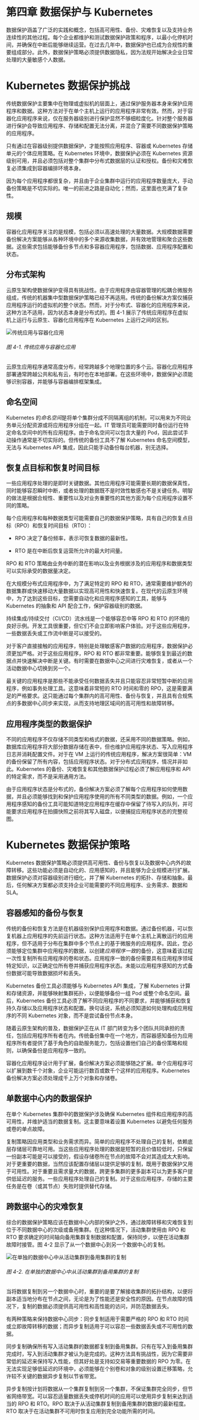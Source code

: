 # 第四章 数据保护与 Kubernetes

数据保护涵盖了广泛的实践和概念，包括高可用性、备份、灾难恢复以及支持业务连续性的其他过程。每个企业都维护和测试数据保护政策和程序，以最小化停机时间，并确保在中断后能够继续运营。在过去几年中，数据保护也已成为合规性的重要组成部分。此外，数据保护策略必须提供数据隐私，因为法规开始解决企业日常处理的大量敏感个人数据。

# Kubernetes 数据保护挑战

传统数据保护主要集中在物理或虚拟机的层面上，通过保护服务器本身来保护应用程序和数据。这种方法对于在单个主机上运行的应用程序非常有效。然而，对于容器化应用程序来说，仅在服务器级别进行保护显然不够细粒度化。针对整个服务器进行保护会导致应用程序、存储和配置无法分离，并混合了需要不同数据保护策略的应用程序。

只有通过在容器级别提供数据保护，才能按照应用程序、容器或 Kubernetes 存储单元的个体应用策略。在 Kubernetes 环境中，数据保护必须在 Kubernetes 资源级别可用，并且必须包括对整个集群中分布式数据层的认证和授权。备份和灾难恢复必须集成到容器编排环境本身。

因为每个应用程序都很复杂，并且由于企业集群中运行的应用程序数量庞大，手动备份策略是不切实际的。唯一的前进之路是自动化；然而，这里面也充满了复杂性。

## 规模

容器化应用程序关注的是规模，包括必须以高速处理的大量数据。大规模数据需要备份解决方案能够从各种环境中的多个来源收集数据，并有效地管理和聚合这些数据。这些需求包括能够备份多节点和多容器应用程序，包括数据、应用程序配置和状态。

## 分布式架构

云原生架构使数据保护变得具有挑战性。由于应用程序由容器管理的松耦合微服务组成，传统的机器集中型数据保护策略已经不再适用。传统的备份解决方案仅捕获应用程序运行的虚拟机的整个状态。然而，对于分布式、容器化的应用程序来说，这种方法不适用，因为状态本身是分布式的。图 4-1 展示了传统应用程序在虚拟机上运行与云原生、容器化应用程序在 Kubernetes 上运行之间的区别。

![传统应用与容器化应用](img/csdp_0401.png)

###### 图 4-1\. 传统应用与容器化应用

云原生应用程序通常高度分布，经常跨越多个地理位置的多个云。容器化应用程序部署通常跨越公共和私有云，有时也在本地部署。在这些环境中，数据保护必须能够识别容器，并能够与容器编排框架集成。

## 命名空间

Kubernetes 的*命名空间*是将单个集群分成不同隔离组的机制，可以用来为不同业务单元分配资源或将应用程序分组在一起。IT 管理员可能需要同时备份运行在特定命名空间中的所有应用程序。由于命名空间可以包含大量的 Pod，因此尝试手动操作通常是不切实际的。但传统的备份工具不了解 Kubernetes 命名空间模型，无法与 Kubernetes API 集成，因此只能手动备份每台机器，别无选择。

## 恢复点目标和恢复时间目标

一些应用程序处理的是即时关键数据。其他应用程序可能需要长期的数据保真性，同时能够容忍瞬时中断，或者处理的数据既不是时效性敏感也不是关键任务。明智的做法是根据合规性、重要性以及对业务重要性的其他方面为每个应用程序设置不同的策略。

每个应用程序和每种数据类型可能需要自己的数据保护策略，具有自己的恢复点目标（RPO）和恢复时间目标（RTO）：

+   RPO 决定了备份频率，表示可恢复数据的最新性。

+   RTO 是在中断后恢复运营所允许的最大时间量。

RPO 和 RTO 策略由业务中断的潜在影响以及业务根据涉及的应用程序和数据类型可以实际承受的数据量决定。

在大规模分布式应用程序中，为了满足特定的 RPO 和 RTO，通常需要维护额外的数据集群或快速移动大量数据以实现高可用性和快速恢复。在现代的云原生环境中，为了达到这些目标，您需要自动化和应用程序感知的工具，能够与 Kubernetes 的抽象和 API 配合工作，保护容器级别的数据。

持续集成/持续交付（CI/CD）流水线是一个能够容忍中等 RPO 和 RTO 的环境的良好示例。开发工具很重要，但它们不会立即影响客户体验。对于这些应用程序，一些数据丢失或工作流中断是可以接受的。

对于客户直接接触的应用程序，特别是处理敏感客户数据的应用程序，数据保护必须更加严格。对于这些应用程序，RPO 和 RTO 都非常重要。能够恢复到最近的数据点并快速解决中断是关键。有时需要在数据中心之间进行灾难恢复，或者从一个活动数据中心切换到另一个。

最关键的应用程序是那些不能承受任何数据丢失并且只能容忍非常短暂中断的应用程序，例如事务处理工具。这意味着非常短的 RTO 时间和零的 RPO，这是需要满足的严格要求。这只能通过每个集群内的高可用性、备份与恢复，并且具有合规焦点的多数据中心同步来实现，从而支持地理区域间的高可用性和故障转移。

## 应用程序类型的数据保护

不同的应用程序不仅存储不同类型和格式的数据，还采用不同的数据策略。例如，数据库应用程序将大部分数据存储在表中，但也维护应用程序状态、写入应用程序日志并消耗配置文件。对于在 VM 上运行的传统应用程序，解决方案很简单：VM 的备份保留了所有内容，包括应用程序状态。对于分布式应用程序，情况并非如此。Kubernetes 的备份、灾难恢复和其他数据保护过程必须了解应用程序和 API 的特定需求，而不是采用通用方法。

由于应用程序状态是分布式的，备份解决方案必须了解每个应用程序如何使用数据，并且必须能够找到和保护应用程序使用的所有不同类型的数据。例如，一个应用程序感知的备份工具可能知道特定应用程序在缓存中保留了待写入的队列，并可能要求应用程序在拍摄快照之前将其写入磁盘，以便捕捉应用程序状态的完整视图。

# Kubernetes 数据保护策略

Kubernetes 数据保护策略必须提供高可用性、备份与恢复以及数据中心内外的故障转移。这些功能必须是自动化的、应用感知的，并且能够为企业规模进行扩展。数据保护必须对容器级别进行细化，并了解 Kubernetes 的拓扑、存储和抽象。最后，任何解决方案都必须支持企业可能需要的不同应用程序、业务需求、数据和 SLA。

## 容器感知的备份与恢复

传统的备份和恢复方法是在机器级别保护应用程序和数据。通过备份机器，可以恢复机器上应用程序的先前运行状态。这种方法适用于在单个主机上离散运行的应用程序，但不适用于分布在集群中多个节点上的基于微服务的应用程序。因此，您必须能够定位集群中应用程序的数据，以创建*应用程序一致*的备份，这意味着该过程一次性复制所有应用程序的卷和状态。应用程序一致的备份需要具有应用程序领域特定知识，以正确定位所有卷并捕获应用程序状态。未能以应用程序感知的方式备份数据可能导致数据损坏和丢失。

Kubernetes 备份工具必须能够与 Kubernetes API 集成，了解 Kubernetes 计算和存储资源，并能够映射集群拓扑，以便能够备份一组 Pod 或整个命名空间。最后，Kubernetes 备份工具必须了解不同应用程序的不同要求，并能够捕获和恢复持久存储以及应用程序状态和配置。换句话说，系统必须知道如何处理构成应用程序的不同 Kubernetes 对象，而不是尝试备份节点本身。

随着云原生架构的普及，数据保护正在从 IT 部门转变为多个团队共同承担的责任，包括应用程序所有者在内。传统备份集中在一个地方，而容器感知备份为应用程序所有者提供了基于角色的自助服务能力，包括设置他们自己的备份策略和规则，以确保备份是应用程序一致的。

容器化应用程序设计用于扩展，备份解决方案必须能够随之扩展。单个应用程序可以扩展到数千个对象，企业可能运行数百或数千个这样的应用程序。Kubernetes 备份解决方案必须处理成千上万个对象和存储卷。

## 单数据中心内的数据保护

在单个 Kubernetes 集群中的数据保护涉及确保 Kubernetes 组件和应用程序的高可用性，并维护适当的数据复制。这主要意味着设置 Kubernetes 以避免任何服务或卷的单点故障。

复制策略因应用类型和业务需求而异。简单的应用程序不处理自己的复制，依赖底层存储层可靠地可用。当这些应用程序处理的数据是短暂的且价值较低时，只保留一份副本可能是可以接受的，假设存储卷所在节点的故障不会对其造成太大影响。对于更重要的数据，当然应该配置存储层以提供足够的复制，既用于数据保护又用于可用性。对于重要且需求量大的数据，跨更多集群的更多副本可以为更多客户提供低延迟的服务。一些应用程序处理自己的复制。对于这些应用程序，存储的主要任务是在卷（或其节点）失败时提供替代存储。

## 跨数据中心的灾难恢复

综合的数据保护策略应该在数据中心内部的保护之外，通过故障转移和灾难恢复到位于不同数据中心的次级或备用集群。在这种情况下，活动集群使用由 RPO 和 RTO 要求确定的时间轴向备用集群复制数据和配置，保持同步，以便在活动集群故障时接管。图 4-2 显示了从一个数据中心到另一个数据中心的复制。

![在单独的数据中心中从活动集群到备用集群的复制](img/csdp_0402.png)

###### 图 4-2\. 在单独的数据中心中从活动集群到备用集群的复制

当将数据复制到另一个数据中心时，重要的是要了解接收集群的拓扑结构，以便将副本适当地分布在节点之间，无论是为了性能还是安全性的原因。在节点故障的情况下，复制的数据必须提供高可用性和高性能的访问，并防范数据丢失。

有两种策略来保持数据中心同步：同步复制适用于需要严格的 RPO 和 RTO 时间或立即故障转移的数据；而异步复制适用于可以容忍一些数据丢失或不可用性的数据。

同步复制确保所有写入活动集群的数据都复制到备用集群。只有在写入到备用集群完成时，写入到活动集群才被认为是完成的。这种方法具有挑战性，因为它需要非常低的延迟来保持写入性能，但其好处是支持如交易等重要数据的 RPO 为零。在无法实现足够低延迟的环境中，必须能够在个别卷和对象的级别设置迁移策略，允许较不关键的数据异步复制以节省带宽。

异步复制按计划将数据从一个集群复制到另一个集群，不保证集群完全同步，但节省网络带宽。可以容忍适量数据丢失或停机时间的应用可以使用异步复制来达到适当的 RPO 和 RTO。RPO 取决于从活动集群复制到备用集群的数据的最新程度。RTO 取决于在活动集群不可用时恢复应用到完全功能所需的时间。
